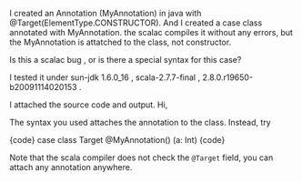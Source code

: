 I created an Annotation (MyAnnotation) in java with @Target(ElementType.CONSTRUCTOR).
And I created a case class annotated with MyAnnotation.
the scalac compiles it without any errors, but the MyAnnotation is attatched to the class, not constructor.

Is this a scalac bug , or is there a special syntax for this case?

I tested it under sun-jdk 1.6.0_16 , scala-2.7.7-final , 2.8.0.r19650-b20091114020153 .

I attached the source code and output.
Hi,

The syntax you used attaches the annotation to the class. Instead, try

{code}
case class Target @MyAnnotation() (a: Int)
{code}

Note that the scala compiler does not check the `@Target` field, you can attach any annotation anywhere.
